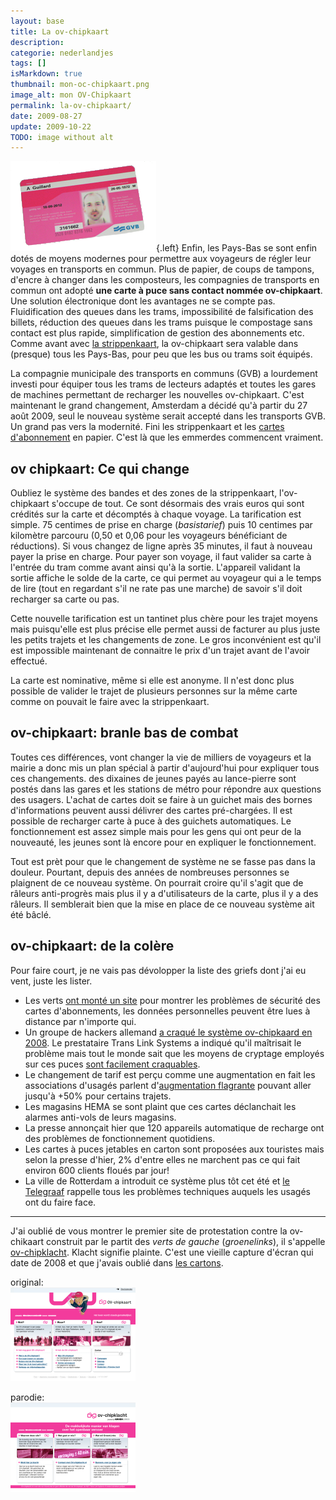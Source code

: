 ```yaml
---
layout: base
title: La ov-chipkaart
description: 
categorie: nederlandjes
tags: []
isMarkdown: true
thumbnail: mon-oc-chipkaart.png
image_alt: mon OV-Chipkaart
permalink: la-ov-chipkaart/
date: 2009-08-27
update: 2009-10-22
TODO: image without alt
---
```




![mon OV-Chipkaart](mon-oc-chipkaart.png){.left}
Enfin, les Pays-Bas se sont enfin dotés de moyens modernes pour permettre aux voyageurs de régler leur voyages en transports en commun. Plus de papier, de coups de tampons, d'encre à changer dans les composteurs, les compagnies de transports en commun ont adopté **une carte à puce sans contact nommée ov-chipkaart**. Une solution électronique dont les avantages ne se compte pas. Fluidification des queues dans les trams, impossibilité de falsification des billets, réduction des queues dans les trams puisque le compostage sans contact est plus rapide, simplification de gestion des abonnements etc. Comme avant avec [la strippenkaart](/la-strippenkaart), la ov-chipkaart sera valable dans (presque) tous les Pays-Bas, pour peu que les bus ou trams soit équipés.

La compagnie municipale des transports en communs (GVB) a lourdement investi pour équiper tous les trams de lecteurs adaptés et toutes les gares de machines permettant de recharger les nouvelles ov-chipkaart. C'est maintenant le grand changement, Amsterdam a décidé qu'à partir du 27 août 2009, seul le nouveau système serait accepté dans les transports GVB. Un grand pas vers la modernité. Fini les strippenkaart et les [cartes d'abonnement](/ma-carte-pas-orange) en papier. C'est là que les emmerdes commencent vraiment.

## ov chipkaart: Ce qui change
Oubliez le système des bandes et des zones de la strippenkaart, l'ov-chipkaart s'occupe de tout. Ce sont désormais des vrais euros qui sont crédités sur la carte et décomptés à chaque voyage. La tarification est simple. 75 centimes de prise en charge (*basistarief*) puis 10 centimes par kilomètre parcouru (0,50 et 0,06 pour les voyageurs bénéficiant de réductions). Si vous changez de ligne après 35 minutes, il faut à nouveau payer la prise en charge. Pour payer son voyage, il faut valider sa carte à l'entrée du tram comme avant ainsi qu'à la sortie. L'appareil validant la sortie affiche le solde de la carte, ce qui permet au voyageur qui a le temps de lire (tout en regardant s'il ne rate pas une marche) de savoir s'il doit recharger sa carte ou pas. 

Cette nouvelle tarification est un tantinet plus chère pour les trajet moyens mais puisqu'elle est plus précise elle permet aussi de facturer au plus juste les petits trajets et les changements de zone. Le gros inconvénient est qu'il est impossible maintenant de connaitre le prix d'un trajet avant de l'avoir effectué.

La carte est nominative, même si elle est anonyme. Il n'est donc plus possible de valider le trajet de plusieurs personnes sur la même carte comme on pouvait le faire avec la strippenkaart.

## ov-chipkaart: branle bas de combat
Toutes ces différences, vont changer la vie de milliers de voyageurs et la mairie a donc mis un plan spécial à partir d'aujourd'hui pour expliquer tous ces changements. des dixaines de jeunes payés au lance-pierre sont postés dans las gares et les stations de métro pour répondre aux questions des usagers. L'achat de cartes doit se faire à un guichet mais des bornes d'informations peuvent aussi délivrer des cartes pré-chargées. Il est  possible de recharger carte à puce à des guichets automatiques. Le fonctionnement est assez simple mais pour les gens qui ont peur de la nouveauté, les jeunes sont là encore pour en expliquer le fonctionnement. 

Tout est prèt pour que le changement de système ne se fasse pas dans la douleur. Pourtant, depuis des années de nombreuses personnes se plaignent de ce nouveau système. On pourrait croire qu'il s'agit que de râleurs anti-progrès mais plus il y a d'utilisateurs de la carte, plus il y a des râleurs. Il semblerait bien que la mise en place de ce nouveau système ait été bâclé.

## ov-chipkaart: de la colère
Pour faire court, je ne vais pas dévolopper la liste des griefs dont j'ai eu vent, juste les lister.

* Les verts [ont monté un site](http://www.ov-chipklacht.nl/) pour montrer les problèmes de sécurité des cartes d'abonnements, les données personnelles peuvent être lues à distance par n'importe qui.
* Un groupe de hackers allemand [a craqué le système ov-chipkaard en 2008](http://www.ad.nl/binnenland/article1949659.ece). Le prestataire Trans Link Systems a indiqué qu'il maîtrisait le problème mais tout le monde sait que les moyens de cryptage employés sur ces puces [sont facilement craquables](http://events.ccc.de/congress/2007/Fahrplan/events/2378.en.html).
* Le changement de tarif est perçu comme une augmentation en fait les associations d'usagés parlent d'[augmentation flagrante](http://nieuws.uilenstede.nl/2008/04/24/ov-chipkaart-veel-duurder-dan-strippenkaart/) pouvant aller jusqu'à +50% pour certains trajets.
* Les magasins HEMA se sont plaint que ces cartes déclanchait les alarmes anti-vols de leurs magasins.
* La presse annonçait hier que 120 appareils automatique de recharge ont des problèmes de fonctionnement quotidiens.
* Les cartes à puces jetables en carton sont proposées aux touristes mais selon la presse d'hier, 2% d'entre elles ne marchent pas ce qui fait environ 600 clients floués par jour!
* La ville de Rotterdam a introduit ce système plus tôt cet été et [le Telegraaf](http://www.telegraaf.nl/video/binnenland/article4700657.ece) rappelle tous les problèmes techniques auquels les usagés ont du faire face.

----

J'ai oublié de vous montrer le premier site de protestation contre la ov-chikaart construit par le partit des *verts de gauche* (*groenelinks*), il s'appelle [ov-chipklacht](http://www.ov-chipklacht.nl/). Klacht signifie plainte. C'est une vieille capture d'écran qui date de 2008 et que j'avais oublié dans [les cartons](/demenagement-en-photos).

<div class="flex justify-center ...">  
  <div class="m-1 text-center">

original:  
[![capture d'écran ov-chipkaart](ov-schipkaart-s.png)](ov-chipklacht-847w.png)

  </div>

  <div class="m-1 text-center">

parodie:  
[![capture d'écran ov-chipklacht](ov-chipklacht-s.png)](ov-chipklacht-847w.png)

  </div>
</div>

<!-- HTML -->
<!-- <div class="flex flex-col items-center">
<table><tr><td>

original:  
[![](ov-schipkaart-s.png)](ov-schipkaart.png)

</td><td>

parodie:  
[![](ov-chipklacht-s.png)](ov-chipklacht.png)

</td></tr></table>
<div> -->
<!-- / HTML -->

<!-- post notes:
http://nieuws.uilenstede.nl/2008/04/24/ov-chipkaart-veel-duurder-dan-strippenkaart/
--->
